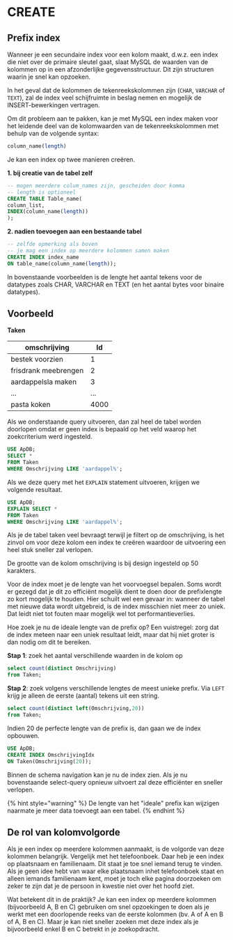 # CREATE

## Prefix index

Wanneer je een secundaire index voor een kolom maakt, d.w.z. een index die niet over de primaire sleutel gaat, slaat MySQL de waarden van de kolommen op in een afzonderlijke gegevensstructuur. Dit zijn structuren waarin je snel kan opzoeken.

In het geval dat de kolommen de tekenreekskolommen zijn (`CHAR`, `VARCHAR` of `TEXT`), zal de index veel schijfruimte in beslag nemen en mogelijk de INSERT-bewerkingen vertragen.

Om dit probleem aan te pakken, kan je met MySQL een index maken voor het leidende deel van de kolomwaarden van de tekenreekskolommen met behulp van de volgende syntax:

```sql
column_name(length)
```

Je kan een index op twee manieren creëren.

**1. bij creatie van de tabel zelf**

```sql
-- mogen meerdere colum_names zijn, gescheiden door komma
-- length is optioneel
CREATE TABLE Table_name(
column_list,
INDEX(column_name(length))
);
```

**2. nadien toevoegen aan een bestaande tabel**

```sql
-- zelfde opmerking als boven
-- je mag een index op meerdere kolommen samen maken
CREATE INDEX index_name
ON table_name(column_name(length));
```

In bovenstaande voorbeelden is de lengte het aantal tekens voor de datatypes zoals CHAR, VARCHAR en TEXT (en het aantal bytes voor binaire datatypes).

## Voorbeeld

**Taken**

| omschrijving         | Id   |
| -------------------- | ---- |
| bestek voorzien      | 1    |
| frisdrank meebrengen | 2    |
| aardappelsla maken   | 3    |
| ...                  | ...  |
| pasta koken          | 4000 |

Als we onderstaande query uitvoeren, dan zal heel de tabel worden doorlopen omdat er geen index is bepaald op het veld waarop het zoekcriterium werd ingesteld.

```sql
USE ApDB;
SELECT *
FROM Taken
WHERE Omschrijving LIKE 'aardappel%';
```

Als we deze query met het `EXPLAIN` statement uitvoeren, krijgen we volgende resultaat.

```sql
USE ApDB;
EXPLAIN SELECT *
FROM Taken
WHERE Omschrijving LIKE 'aardappel%';
```

Als je de tabel taken veel bevraagt terwijl je filtert op de omschrijving, is het zinvol om voor deze kolom een index te creëren waardoor de uitvoering een heel stuk sneller zal verlopen.

De grootte van de kolom omschrijving is bij design ingesteld op 50 karakters.

Voor de index moet je de lengte van het voorvoegsel bepalen. Soms wordt er gezegd dat je dit zo efficiënt mogelijk dient te doen door de prefixlengte zo kort mogelijk te houden. Hier schuilt wel een gevaar in: wanneer de tabel met nieuwe data wordt uitgebreid, is de index misschien niet meer zo uniek. Dat leidt niet tot fouten maar mogelijk wel tot performantieverlies.

Hoe zoek je nu de ideale lengte van de prefix op? Een vuistregel: zorg dat de index meteen naar een uniek resultaat leidt, maar dat hij niet groter is dan nodig om dit te bereiken.

**Stap 1**: zoek het aantal verschillende waarden in de kolom op

```sql
select count(distinct Omschrijving)
from Taken;
```

**Stap 2**: zoek volgens verschillende lengtes de meest unieke prefix. Via `LEFT` krijg je alleen de eerste (aantal) tekens uit een string.

```sql
select count(distinct left(Omschrijving,20))
from Taken;
```

Indien 20 de perfecte lengte van de prefix is, dan gaan we de index opbouwen.

```sql
USE ApDB;
CREATE INDEX OmschrijvingIdx
ON Taken(Omschrijving(20));
```

Binnen de schema navigation kan je nu de index zien. Als je nu bovenstaande select-query opnieuw uitvoert zal deze efficiënter en sneller verlopen.

{% hint style="warning" %}
De lengte van het "ideale" prefix kan wijzigen naarmate je meer data toevoegt aan een tabel.
{% endhint %}

## De rol van kolomvolgorde

Als je een index op meerdere kolommen aanmaakt, is de volgorde van deze kolommen belangrijk. Vergelijk met het telefoonboek. Daar heb je een index op plaatsnaam en familienaam. Dit staat je toe snel iemand terug te vinden. Als je geen idee hebt van waar elke plaatsnaam inhet telefoonboek staat en alleen iemands familienaam kent, moet je toch elke pagina doorzoeken om zeker te zijn dat je de persoon in kwestie niet over het hoofd ziet.

Wat betekent dit in de praktijk? Je kan een index op meerdere kolommen (bijvoorbeeld A, B en C) gebruiken om snel opzoekingen te doen als je werkt met een doorlopende reeks van de eerste kolommen (bv. A of A en B of A, B en C). Maar je kan niet sneller zoeken met deze index als je bijvoorbeeld enkel B en C betrekt in je zoekopdracht.
